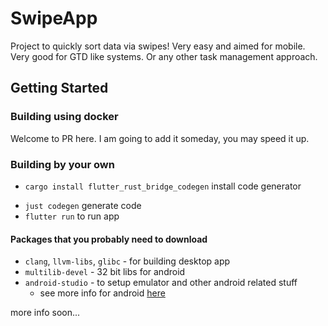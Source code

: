 # SwipeApp

Project to quickly sort data via swipes!
Very easy and aimed for mobile. Very good for GTD like systems. Or any other
task management approach.

## Getting Started

### Building using docker

Welcome to PR here. I am going to add it someday, you may speed it up.

### Building by your own

- `cargo install flutter_rust_bridge_codegen` install code generator

<!-- - `just run-no-cache` to run flutter locally -->

- `just codegen` generate code
- `flutter run` to run app

#### Packages that you probably need to download

- `clang`, `llvm-libs`, `glibc` - for building desktop app
- `multilib-devel` - 32 bit libs for android
- `android-studio` - to setup emulator and other android related stuff
  - see more info for android [here](https://cjycode.com/flutter_rust_bridge/integrate/android.html)

more info soon...
